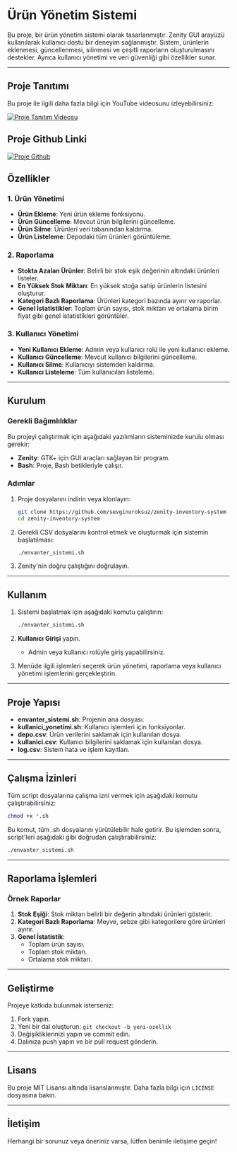 # Ürün Yönetim Sistemi

Bu proje, bir ürün yönetim sistemi olarak tasarlanmıştır. Zenity GUI arayüzü kullanılarak kullanıcı dostu bir deneyim sağlanmıştır. Sistem, ürünlerin eklenmesi, güncellenmesi, silinmesi ve çeşitli raporların oluşturulmasını destekler. Ayrıca kullanıcı yönetimi ve veri güvenliği gibi özellikler sunar.

---
## Proje Tanıtımı

Bu proje ile ilgili daha fazla bilgi için YouTube videosunu izleyebilirsiniz:

[![Proje Tanıtım Videosu](https://img.youtube.com/vi/<VideoID>/0.jpg)](https://www.youtube.com/watch?v=IAFHC98N52M)

## Proje Github Linki
[![Proje Github]()](https://github.com/sevginuroksuz/zenity-inventory-system)


## Özellikler

### 1. **Ürün Yönetimi**
- **Ürün Ekleme**: Yeni ürün ekleme fonksiyonu.
- **Ürün Güncelleme**: Mevcut ürün bilgilerini güncelleme.
- **Ürün Silme**: Ürünleri veri tabanından kaldırma.
- **Ürün Listeleme**: Depodaki tüm ürünleri görüntüleme.

### 2. **Raporlama**
- **Stokta Azalan Ürünler**: Belirli bir stok eşik değerinin altındaki ürünleri listeler.
- **En Yüksek Stok Miktarı**: En yüksek stoğa sahip ürünlerin listesini oluşturur.
- **Kategori Bazlı Raporlama**: Ürünleri kategori bazında ayırır ve raporlar.
- **Genel İstatistikler**: Toplam ürün sayısı, stok miktarı ve ortalama birim fiyat gibi genel istatistikleri görüntüler.

### 3. **Kullanıcı Yönetimi**
- **Yeni Kullanıcı Ekleme**: Admin veya kullanıcı rolü ile yeni kullanıcı ekleme.
- **Kullanıcı Güncelleme**: Mevcut kullanıcı bilgilerini güncelleme.
- **Kullanıcı Silme**: Kullanıcıyı sistemden kaldırma.
- **Kullanıcı Listeleme**: Tüm kullanıcıları listeleme.

---

## Kurulum

### Gerekli Bağımlılıklar

Bu projeyi çalıştırmak için aşağıdaki yazılımların sisteminizde kurulu olması gerekir:
- **Zenity**: GTK+ için GUI araçları sağlayan bir program.
- **Bash**: Proje, Bash betikleriyle çalışır.

### Adımlar
1. Proje dosyalarını indirin veya klonlayın:
    ```bash
    git clone https://github.com/sevginuroksuz/zenity-inventory-system
    cd zenity-inventory-system
    ```

2. Gerekli CSV dosyalarını kontrol etmek ve oluşturmak için sistemin başlatılması:
    ```bash
    ./envanter_sistemi.sh
    ```

3. Zenity'nin doğru çalıştığını doğrulayın.

---

## Kullanım

1. Sistemi başlatmak için aşağıdaki komutu çalıştırın:
    ```bash
    ./envanter_sistemi.sh
    ```

2. **Kullanıcı Girişi** yapın.
   - Admin veya kullanıcı rolüyle giriş yapabilirsiniz.

3. Menüde ilgili işlemleri seçerek ürün yönetimi, raporlama veya kullanıcı yönetimi işlemlerini gerçekleştirin.

---

## Proje Yapısı

- **envanter_sistemi.sh**: Projenin ana dosyası.
- **kullanici_yonetimi.sh**: Kullanıcı işlemleri için fonksiyonlar.
- **depo.csv**: Ürün verilerini saklamak için kullanılan dosya.
- **kullanici.csv**: Kullanıcı bilgilerini saklamak için kullanılan dosya.
- **log.csv**: Sistem hata ve işlem kayıtları.

---

## Çalışma İzinleri

Tüm script dosyalarına çalışma izni vermek için aşağıdaki komutu çalıştırabilirsiniz:

```bash
chmod +x *.sh
```

Bu komut, tüm .sh dosyalarını yürütülebilir hale getirir. Bu işlemden sonra, script'leri aşağıdaki gibi doğrudan çalıştırabilirsiniz:

```bash
./envanter_sistemi.sh
```

---

## Raporlama İşlemleri

### Örnek Raporlar
1. **Stok Eşiği**: Stok miktarı belirli bir değerin altındaki ürünleri gösterir.
2. **Kategori Bazlı Raporlama**: Meyve, sebze gibi kategorilere göre ürünleri ayırır.
3. **Genel İstatistik**:
   - Toplam ürün sayısı.
   - Toplam stok miktarı.
   - Ortalama stok miktarı.
---

## Geliştirme

Projeye katkıda bulunmak isterseniz:
1. Fork yapın.
2. Yeni bir dal oluşturun: `git checkout -b yeni-ozellik`
3. Değişikliklerinizi yapın ve commit edin.
4. Dalınıza push yapın ve bir pull request gönderin.

---

## Lisans
Bu proje MIT Lisansı altında lisanslanmıştır. Daha fazla bilgi için `LICENSE` dosyasına bakın.

---

## İletişim
Herhangi bir sorunuz veya öneriniz varsa, lütfen benimle iletişime geçin!

